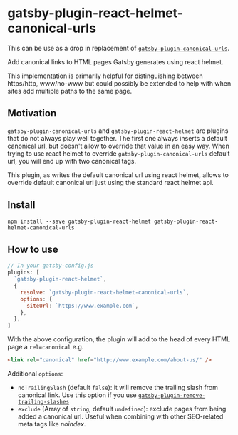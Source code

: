 # gatsby-plugin-react-helmet-canonical-urls

This can be use as a drop in replacement of [`gatsby-plugin-canonical-urls`](https://www.npmjs.com/package/gatsby-plugin-canonical-urls).

Add canonical links to HTML pages Gatsby generates using react helmet.

This implementation is primarily helpful for distinguishing between https/http,
www/no-www but could possibly be extended to help with when sites add multiple
paths to the same page.

## Motivation

`gatsby-plugin-canonical-urls` and `gatsby-plugin-react-helmet` are plugins that do not always play well together.
The first one always inserts a default canonical url, but doesn't allow to override that value in an easy way.
When trying to use react helmet to override `gatsby-plugin-canonical-urls` default url, you will end up with
two canonical tags.

This plugin, as writes the default canonical url using react helmet, allows to override default canonical url just
using the standard react helmet api.

## Install

`npm install --save gatsby-plugin-react-helmet gatsby-plugin-react-helmet-canonical-urls`

## How to use

```javascript
// In your gatsby-config.js
plugins: [
  `gatsby-plugin-react-helmet`,
  {
    resolve: `gatsby-plugin-react-helmet-canonical-urls`,
    options: {
      siteUrl: `https://www.example.com`,
    },
  },
]
```

With the above configuration, the plugin will add to the head of every HTML page
a `rel=canonical` e.g.

```html
<link rel="canonical" href="http://www.example.com/about-us/" />
```

Additional `options`:

- `noTrailingSlash` (default `false`): it will remove the trailing slash from canonical link. Use this option if you use [`gatsby-plugin-remove-trailing-slashes`](https://www.npmjs.com/package/gatsby-plugin-remove-trailing-slashes)
- `exclude` (Array of `string`, default `undefined`): exclude pages from being added a canonical url. Useful when combining with other SEO-related meta tags like _noindex_.
